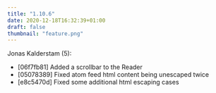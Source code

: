 ```yaml
---
title: "1.10.6"
date: 2020-12-18T16:32:39+01:00
draft: false
thumbnail: "feature.png"
---
```


Jonas Kalderstam (5):
  * [06f7fb81] Added a scrollbar to the Reader
  * [05078389] Fixed atom feed html content being unescaped twice
  * [e8c5470d] Fixed some additional html escaping cases

